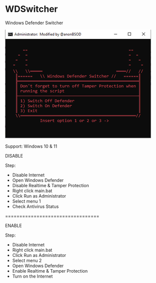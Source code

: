 # WDSwitcher
Windows Defender Switcher


![Preview](https://github.com/Pl4nkt0wn/WDSwitcher/blob/main/Prog.PNG)

Support: Windows 10 & 11

DISABLE

Step:
- Disable Internet
- Open Windows Defender
- Disable Realtime & Tamper Protection
- Right click main.bat
- Click Run as Administrator
- Select menu 1
- Check Antivirus Status

=================================

ENABLE

Step:
- Disable Internet
- Right click main.bat
- Click Run as Administrator
- Select menu 2
- Open Windows Defender
- Enable Realtime & Tamper Protection
- Turn on the Internet
